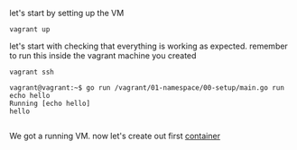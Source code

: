 let's start by setting up the VM

```
vagrant up
```

let's start with checking that everything is working as expected.
remember to run this inside the vagrant machine you created

```  
vagrant ssh

vagrant@vagrant:~$ go run /vagrant/01-namespace/00-setup/main.go run echo hello
Running [echo hello]
hello
 
```

We got a running VM. now let's create out first [container](../01-uts/README.md)
 